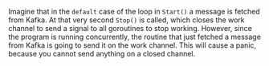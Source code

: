Imagine that in the `default` case of the loop in `Start()` a message is fetched from Kafka. At that very second `Stop()` is called, which closes the work channel to send a signal to all goroutines to stop working. However, since the program is running concurrently, the routine that just fetched a message from Kafka is going to send it on the work channel. This will cause a panic, because you cannot send anything on a closed channel.